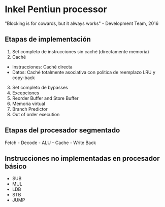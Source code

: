 # Inkel Pentiun processor
"Blocking is for cowards, but it always works" - Development Team, 2016

## Etapas de implementación
1. Set completo de instrucciones sin caché (directamente memoria)
2. Caché
 * Instrucciones: Caché directa
 * Datos: Caché totalmente asociativa con política de reemplazo LRU y copy-back
3. Set completo de bypasses
4. Excepciones
5. Reorder Buffer and Store Buffer
6. Memoria virtual
7. Branch Predictor
8. Out of order execution

## Etapas del procesador segmentado
Fetch - Decode - ALU - Cache - Write Back

## Instrucciones no implementadas en procesador básico
* SUB
* MUL
* LDB
* STB
* JUMP
